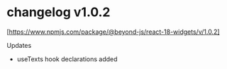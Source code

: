# changelog v1.0.2

[https://www.npmjs.com/package/@beyond-js/react-18-widgets/v/1.0.2]

Updates

-   useTexts hook declarations added
